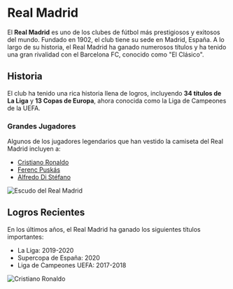 # Real Madrid

El **Real Madrid** es uno de los clubes de fútbol más prestigiosos y exitosos del mundo. Fundado en 1902, el club tiene su sede en Madrid, España. A lo largo de su historia, el Real Madrid ha ganado numerosos títulos y ha tenido una gran rivalidad con el Barcelona FC, conocido como "El Clásico".

## Historia

El club ha tenido una rica historia llena de logros, incluyendo **34 títulos de La Liga** y **13 Copas de Europa**, ahora conocida como la Liga de Campeones de la UEFA.

### Grandes Jugadores

Algunos de los jugadores legendarios que han vestido la camiseta del Real Madrid incluyen a:

- [Cristiano Ronaldo](https://es.wikipedia.org/wiki/Cristiano_Ronaldo)
- [Ferenc Puskás](https://es.wikipedia.org/wiki/Ferenc_Pusk%C3%A1s)
- [Alfredo Di Stéfano](https://es.wikipedia.org/wiki/Alfredo_Di_St%C3%A9fano)

![Escudo del Real Madrid](https://upload.wikimedia.org/wikipedia/commons/thumb/8/82/Real_Madrid_CF.svg/200px-Real_Madrid_CF.svg.png)

## Logros Recientes

En los últimos años, el Real Madrid ha ganado los siguientes títulos importantes:

- La Liga: 2019-2020
- Supercopa de España: 2020
- Liga de Campeones UEFA: 2017-2018

![Cristiano Ronaldo](https://www.directvsports.com/__export/1691602384970/sites/dsports/img/2023/08/09/cristiano.jpg_2048551729.jpg)